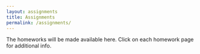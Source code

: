```yaml
---
layout: assignments
title: Assignments
permalink: /assignments/
---
```


The homeworks will be made available here. Click on each homework page for additional info.